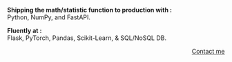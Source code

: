 <p align="Left">
 <b>Shipping the math/statistic function to production with :</b><br>
 Python, NumPy, and FastAPI.
</p>

<p align="Left">
 <b>Fluently at :</b><br>
 Flask, PyTorch, Pandas, Scikit-Learn, & SQL/NoSQL DB.
</p>

<p align="right">
 <a href="https://t.me/rakhid16" target="blank">Contact me</a>
</p>

